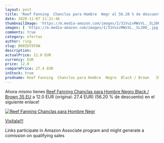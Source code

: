 ```yaml
---
layout: post
title: 'Reef Fanning  Chanclas para Hombre  Negr al 56.20 % de descuento'
date: 2020-11-07 11:21:46
thumbnailImage: 'https://m.media-amazon.com/images/I/31VuivMWsVL._SL200_.jpg'
images: [ 'https://m.media-amazon.com/images/I/31VuivMWsVL._SL200_.jpg' ]
comments: true
category: ofertas
author: ring
slug: B00ZUY5FOW
description:
actualPrice: 12.0 EUR
currency: EUR
price: 12.0
comparePrice: 27.4 EUR
inStock: true
prodname: Reef Fanning  Chanclas para Hombre  Negro  Black / Brown   35 EU
---
```


Ahora mismo tienes [Reef Fanning  Chanclas para Hombre  Negro  Black / Brown   35 EU](https://www.amazon.es/dp/B00ZUY5FOW/?tag=tolees-21) a 12.0 EUR (original: 27.4 EUR) (56.20 %  de descuento) en el siguiente enlace!

[![Reef Fanning  Chanclas para Hombre  Negr](https://m.media-amazon.com/images/I/31VuivMWsVL._SL200_.jpg)](https://www.amazon.es/dp/B00ZUY5FOW/?tag=tolees-21)

[Visítala!!!](https://www.amazon.es/dp/B00ZUY5FOW/?tag=tolees-21)

Links participate in Amazon Associate program and might generate a comission on qualifying sales

